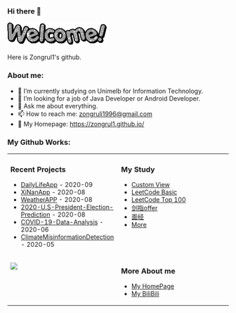### Hi there 👋
<img src="https://github.com/Zongrul1/Zongrul1/blob/master/text.gif"></img>  

Here is Zongrul1's github.

### About me:

- 🔭 I’m currently studying on Unimelb for Information Technology.
- 👯 I’m looking for a job of Java Developer or Android Developer.
- 💬 Ask me about everything.
- 📫 How to reach me: zongruli1996@gmail.com
- 👀 My Homepage: https://zongrul1.github.io/

### My Github Works:
<table>
<tr>
<td valign="top" width="50%">


### Recent Projects

* [DailyLifeApp](https://github.com/Zongrul1/DailyLifeApp) - 2020-09
* [XiNanApp](https://github.com/Zongrul1/xinanApp) - 2020-08
* [WeatherAPP](https://github.com/Zongrul1/WeatherAPP) - 2020-08
* [2020-U.S-President-Election-Prediction](https://github.com/Zongrul1/2020-U.S-President-Election-Prediction-Condition-Visulisation) - 2020-08
* [COVID-19-Data-Analysis](https://github.com/Zongrul1/COVID-19-Data-Analysis) - 2020-06
* [ClimateMisinformationDetection](https://github.com/Zongrul1/ClimateMisinformationDetection) - 2020-05
</td>
<td valign="top" width="50%">

### My Study
* [Custom View](https://github.com/Zongrul1/Custom-View)
* [LeetCode Basic](https://github.com/Zongrul1/Study-Resource/tree/master/LeetCode%20Basic)
* [LeetCode Top 100](https://github.com/Zongrul1/Study-Resource/tree/master/LeetCode%20Top%20100)
* [剑指offer](https://github.com/Zongrul1/Study-Resource/tree/master/%E5%89%91%E6%8C%87offer)
* [面经](https://github.com/Zongrul1/Study-Resource/tree/master/%E9%9D%A2%E7%BB%8F)
* [More](https://github.com/Zongrul1/Study-Resource)
</td>
</tr>
<tr>
<td valign="top" width="50%">

![](https://www.somagnews.com/wp-content/uploads/2020/04/75-e1586981465263.png)

</td>
<td valign="top" width="50%">

### More About me
* [My HomePage](https://zongrul1.github.io/)
* [My BiliBili](https://space.bilibili.com/6420290)
</td>
</tr>
</table>

